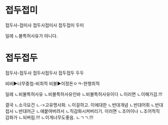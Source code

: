 # 접두접미
접두사-접미사
접두사접미사
접두접미
두미

일례
ㄴ불특허사유가 아니다.



# 접두접두
접두사-접두사
접두사접두사
접두접두
두두


비비▶너무중첩-비최적
비불▶이정돈ㅇㅋ-현행최적

일례
ㄴ비불특허사유
ㄴ비불특허사유인바
ㄴ비불특허사유이다
ㄴ이러면
ㄴ이해가감.!!!

결국
ㄴ소극요건
ㄴ->고유명사화.
ㄴ이걸하고.
이에대한
ㄴ반대개념
ㄴ반대어휘
ㄴ반대접사
ㄴ반대어근
ㄴ얘붙여버려서
ㄴ직감화시켜버리기.
이러면
ㄴ조어이나
ㄴ조어적직감화가
ㄴ되버림.!!!
ㄴ이게너무도좋음.
ㄴㄱㄱ.!!!

